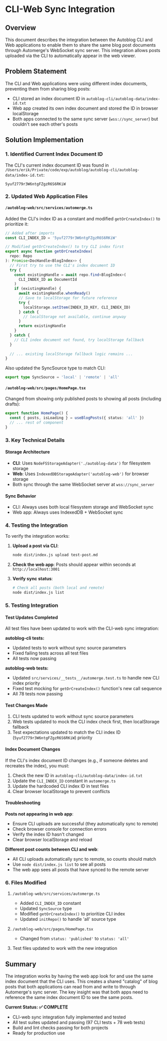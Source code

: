 # CLI-Web Sync Integration

## Overview

This document describes the integration between the Autoblog CLI and Web applications to enable them to share the same blog post documents through Automerge's WebSocket sync server. This integration allows posts uploaded via the CLI to automatically appear in the web viewer.

## Problem Statement

The CLI and Web applications were using different index documents, preventing them from sharing blog posts:
- CLI stored an index document ID in `autoblog-cli/autoblog-data/index-id.txt`
- Web app created its own index document and stored the ID in browser localStorage
- Both apps connected to the same sync server (`wss://sync_server`) but couldn't see each other's posts

## Solution Implementation

### 1. Identified Current Index Document ID

The CLI's current index document ID was found in `/Users/erik/Private/code/exp/autoblog/autoblog-cli/autoblog-data/index-id.txt`:
```
5yuf2779r3W6ntgFZgzR6S6RKiW
```

### 2. Updated Web Application Files

#### `/autoblog-web/src/services/automerge.ts`

Added the CLI's index ID as a constant and modified `getOrCreateIndex()` to prioritize it:

```typescript
// Added after imports
const CLI_INDEX_ID = '5yuf2779r3W6ntgFZgzR6S6RKiW'

// Modified getOrCreateIndex() to try CLI index first
export async function getOrCreateIndex(
  repo: Repo
): Promise<DocHandle<BlogIndex>> {
  // First try to use the CLI's index document ID
  try {
    const existingHandle = await repo.find<BlogIndex>(
      CLI_INDEX_ID as DocumentId
    )
    if (existingHandle) {
      await existingHandle.whenReady()
      // Save to localStorage for future reference
      try {
        localStorage.setItem(INDEX_ID_KEY, CLI_INDEX_ID)
      } catch {
        // localStorage not available, continue anyway
      }
      return existingHandle
    }
  } catch {
    // CLI index document not found, try localStorage fallback
  }
  
  // ... existing localStorage fallback logic remains ...
}
```

Also updated the SyncSource type to match CLI:
```typescript
export type SyncSource = 'local' | 'remote' | 'all'
```

#### `/autoblog-web/src/pages/HomePage.tsx`

Changed from showing only published posts to showing all posts (including drafts):

```typescript
export function HomePage() {
  const { posts, isLoading } = useBlogPosts({ status: 'all' })
  // ... rest of component
}
```

### 3. Key Technical Details

#### Storage Architecture
- **CLI**: Uses `NodeFSStorageAdapter('./autoblog-data')` for filesystem storage
- **Web**: Uses `IndexedDBStorageAdapter('autoblog-web')` for browser storage
- Both sync through the same WebSocket server at `wss://sync_server`

#### Sync Behavior
- CLI: Always uses both local filesystem storage and WebSocket sync
- Web app: Always uses IndexedDB + WebSocket sync

### 4. Testing the Integration

To verify the integration works:

1. **Upload a post via CLI**:
   ```bash
   node dist/index.js upload test-post.md
   ```

2. **Check the web app**: Posts should appear within seconds at `http://localhost:3001`

3. **Verify sync status**:
   ```bash
   # Check all posts (both local and remote)
   node dist/index.js list
   ```

### 5. Testing Integration

#### Test Updates Completed
All test files have been updated to work with the CLI-web sync integration:

**autoblog-cli tests:**
- Updated tests to work without sync source parameters
- Fixed failing tests across all test files
- All tests now passing

**autoblog-web tests:**
- Updated `src/services/__tests__/automerge.test.ts` to handle new CLI index priority
- Fixed test mocking for `getOrCreateIndex()` function's new call sequence
- All 78 tests now passing

#### Test Changes Made
1. CLI tests updated to work without sync source parameters
2. Web tests updated to mock the CLI index check first, then localStorage fallback
3. Test expectations updated to match the CLI index ID (`5yuf2779r3W6ntgFZgzR6S6RKiW`) priority

#### Index Document Changes
If the CLI's index document ID changes (e.g., if someone deletes and recreates the index), you must:
1. Check the new ID in `autoblog-cli/autoblog-data/index-id.txt`
2. Update the `CLI_INDEX_ID` constant in `automerge.ts`
3. Update the hardcoded CLI index ID in test files
4. Clear browser localStorage to prevent conflicts

#### Troubleshooting

**Posts not appearing in web app**:
- Ensure CLI uploads are successful (they automatically sync to remote)
- Check browser console for connection errors
- Verify the index ID hasn't changed
- Clear browser localStorage and reload

**Different post counts between CLI and web**:
- All CLI uploads automatically sync to remote, so counts should match
- Use `node dist/index.js list` to see all posts
- The web app sees all posts that have synced to the remote server

### 6. Files Modified

1. `/autoblog-web/src/services/automerge.ts`
   - Added `CLI_INDEX_ID` constant
   - Updated `SyncSource` type
   - Modified `getOrCreateIndex()` to prioritize CLI index
   - Updated `initRepo()` to handle 'all' source type

2. `/autoblog-web/src/pages/HomePage.tsx`
   - Changed from `status: 'published'` to `status: 'all'`

3. Test files updated to work with the new integration

## Summary

The integration works by having the web app look for and use the same index document that the CLI uses. This creates a shared "catalog" of blog posts that both applications can read from and write to through Automerge's sync server. The key insight was that both apps need to reference the same index document ID to see the same posts.

**Current Status: ✅ COMPLETE**
- CLI-web sync integration fully implemented and tested
- All test suites updated and passing (97 CLI tests + 78 web tests)
- Build and lint checks passing for both projects
- Ready for production use